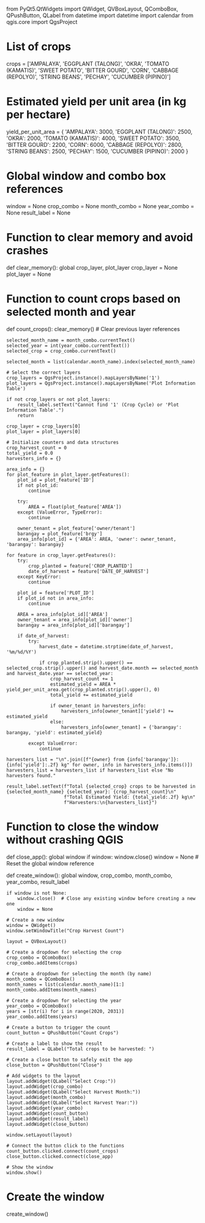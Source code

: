 from PyQt5.QtWidgets import QWidget, QVBoxLayout, QComboBox, QPushButton, QLabel
from datetime import datetime
import calendar
from qgis.core import QgsProject

# List of crops
crops = ['AMPALAYA', 'EGGPLANT (TALONG)', 'OKRA', 'TOMATO (KAMATIS)', 'SWEET POTATO', 'BITTER GOURD', 
         'CORN', 'CABBAGE (REPOLYO)', 'STRING BEANS', 'PECHAY', 'CUCUMBER (PIPINO)']

# Estimated yield per unit area (in kg per hectare)
yield_per_unit_area = {
    'AMPALAYA': 3000,
    'EGGPLANT (TALONG)': 2500,
    'OKRA': 2000,
    'TOMATO (KAMATIS)': 4000,
    'SWEET POTATO': 3500,
    'BITTER GOURD': 2200,
    'CORN': 6000,
    'CABBAGE (REPOLYO)': 2800,
    'STRING BEANS': 2500,
    'PECHAY': 1500,
    'CUCUMBER (PIPINO)': 2000
}

# Global window and combo box references
window = None
crop_combo = None
month_combo = None
year_combo = None
result_label = None

# Function to clear memory and avoid crashes
def clear_memory():
    global crop_layer, plot_layer
    crop_layer = None
    plot_layer = None

# Function to count crops based on selected month and year
def count_crops():
    clear_memory()  # Clear previous layer references

    selected_month_name = month_combo.currentText()
    selected_year = int(year_combo.currentText())
    selected_crop = crop_combo.currentText()

    selected_month = list(calendar.month_name).index(selected_month_name)

    # Select the correct layers
    crop_layers = QgsProject.instance().mapLayersByName('1')
    plot_layers = QgsProject.instance().mapLayersByName('Plot Information Table')

    if not crop_layers or not plot_layers:
        result_label.setText("Cannot find '1' (Crop Cycle) or 'Plot Information Table'.")
        return
    
    crop_layer = crop_layers[0]
    plot_layer = plot_layers[0]

    # Initialize counters and data structures
    crop_harvest_count = 0
    total_yield = 0.0
    harvesters_info = {}

    area_info = {}
    for plot_feature in plot_layer.getFeatures():
        plot_id = plot_feature['ID']
        if not plot_id:
            continue

        try:
            AREA = float(plot_feature['AREA'])
        except (ValueError, TypeError):
            continue

        owner_tenant = plot_feature['owner/tenant']
        barangay = plot_feature['brgy']
        area_info[plot_id] = {'AREA': AREA, 'owner': owner_tenant, 'barangay': barangay}

    for feature in crop_layer.getFeatures():
        try:
            crop_planted = feature['CROP_PLANTED']
            date_of_harvest = feature['DATE_OF_HARVEST']
        except KeyError:
            continue

        plot_id = feature['PLOT_ID']
        if plot_id not in area_info:
            continue

        AREA = area_info[plot_id]['AREA']
        owner_tenant = area_info[plot_id]['owner']
        barangay = area_info[plot_id]['barangay']

        if date_of_harvest:
            try:
                harvest_date = datetime.strptime(date_of_harvest, '%m/%d/%Y')

                if crop_planted.strip().upper() == selected_crop.strip().upper() and harvest_date.month == selected_month and harvest_date.year == selected_year:
                    crop_harvest_count += 1
                    estimated_yield = AREA * yield_per_unit_area.get(crop_planted.strip().upper(), 0)
                    total_yield += estimated_yield

                    if owner_tenant in harvesters_info:
                        harvesters_info[owner_tenant]['yield'] += estimated_yield
                    else:
                        harvesters_info[owner_tenant] = {'barangay': barangay, 'yield': estimated_yield}

            except ValueError:
                continue

    harvesters_list = "\n".join([f"{owner} from {info['barangay']}: {info['yield']:.2f} kg" for owner, info in harvesters_info.items()])
    harvesters_list = harvesters_list if harvesters_list else "No harvesters found."

    result_label.setText(f"Total {selected_crop} crops to be harvested in {selected_month_name} {selected_year}: {crop_harvest_count}\n"
                         f"Total Estimated Yield: {total_yield:.2f} kg\n"
                         f"Harvesters:\n{harvesters_list}")

# Function to close the window without crashing QGIS
def close_app():
    global window
    if window:
        window.close()
        window = None  # Reset the global window reference

def create_window():
    global window, crop_combo, month_combo, year_combo, result_label

    if window is not None:
        window.close()  # Close any existing window before creating a new one
        window = None

    # Create a new window
    window = QWidget()
    window.setWindowTitle("Crop Harvest Count")

    layout = QVBoxLayout()

    # Create a dropdown for selecting the crop
    crop_combo = QComboBox()
    crop_combo.addItems(crops)

    # Create a dropdown for selecting the month (by name)
    month_combo = QComboBox()
    month_names = list(calendar.month_name)[1:]
    month_combo.addItems(month_names)

    # Create a dropdown for selecting the year
    year_combo = QComboBox()
    years = [str(i) for i in range(2020, 2031)]
    year_combo.addItems(years)

    # Create a button to trigger the count
    count_button = QPushButton("Count Crops")

    # Create a label to show the result
    result_label = QLabel("Total crops to be harvested: ")

    # Create a close button to safely exit the app
    close_button = QPushButton("Close")

    # Add widgets to the layout
    layout.addWidget(QLabel("Select Crop:"))
    layout.addWidget(crop_combo)
    layout.addWidget(QLabel("Select Harvest Month:"))
    layout.addWidget(month_combo)
    layout.addWidget(QLabel("Select Harvest Year:"))
    layout.addWidget(year_combo)
    layout.addWidget(count_button)
    layout.addWidget(result_label)
    layout.addWidget(close_button)

    window.setLayout(layout)

    # Connect the button click to the functions
    count_button.clicked.connect(count_crops)
    close_button.clicked.connect(close_app)

    # Show the window
    window.show()

# Create the window
create_window()
